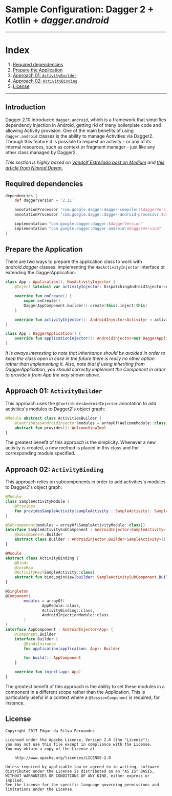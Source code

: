 # Sample Configuration: Dagger 2 + Kotlin + _dagger.android_
---
# Index
 1. [Required dependencies](#dependencies)
 2. [Prepare the Application](#application)
 3. [Approach 01: ```ActivityBuilder```](#app01)
 4. [Approach 02: ```ActivityBinding```](#app01)
 5. [License](#license)
---

## Introduction
Dagger 2.10 introduced ```dagger.android```, which is a framework that simplifies dependency injection in Android, getting rid of many boilerplate code and allowing Activity provision. One of the main benefits of using ```dagger.android``` classes is the ability to manage Activities via Dagger2. Through this feature it is possible to request an activity - or any of its internal resources, such as context or fragment manager - just like any other class managed by Dagger2.

_This section is highly based on [Vandolf Estrellado post on Medium](https://proandroiddev.com/how-to-android-dagger-2-10-2-11-butterknife-mvp-part-1-eb0f6b970fd) and [this article from Nimrod Dayan.](https://android.jlelse.eu/android-and-dagger-2-10-androidinjector-5e9c523679a3)_

<a name="dependencies"></a>

## Required dependencies
```Groovy
dependencies {
    def daggerVersion = '2.11'

    annotationProcessor "com.google.dagger:dagger-compiler:$daggerVersion"
    annotationProcessor "com.google.dagger:dagger-android-processor:$daggerVersion"

    implementation "com.google.dagger:dagger:$daggerVersion"
    implementation "com.google.dagger:dagger-android:$daggerVersion"
}
```

<a name="application"></a>

## Prepare the Application
There are two ways to prepare the application class to work with _android.dagger_ classes: implementing the ```HasActivityInjector``` interface or extending the DaggerApplication:

```Kotlin
class App : Application(), HasActivityInjector {
    @Inject lateinit var activityInjector: DispatchingAndroidInjector<Activity>

    override fun onCreate() {
        super.onCreate()
        DaggerAppComponent.builder().create(this).inject(this)
    }

    override fun activityInjector(): AndroidInjector<Activity> = activityInjector
}

class App : DaggerApplication() {
    override fun applicationInjector(): AndroidInjector<out DaggerApplication> = DaggerAppComponent.builder().create(this)
}
```

_It is aways interesting to note that inheritance should be avoided in order to keep the class open in case in the future there is really no other option rather than implementing it. Also, note that if using inheriting from DaggerApplication, you should correctly implement the Component in order to provide it from App the way shown above._

<a name="app01"></a>

## Approach 01: ```ActivityBuilder```
This approach uses the ```@ContributesAndroidInjector``` annotation to add activities's modules to Dagger2's object graph:

```Kotlin
@Module abstract class ActivitiesBuilder {
    @ContributesAndroidInjector(modules = arrayOf(WelcomeModule::class))
    abstract fun provides(): WelcomeViewImpl
}
```

The greatest benefit of this approach is the simplicity. Whenever a new activity is created, a new method is placed in this class and the corresponding module specified.

<a name="app02"></a>

## Approach 02: ```ActivityBinding```
This approach relies on subcomponents in order to add activities's modules to Dagger2's object graph:

```Kotlin
@Module
class SampleActivityModule {
    @Provides
    fun providesSampleActivity(sampleActivity : SampleActivity): SampleActivity = sampleActivity
}

@Subcomponent(modules = arrayOf(SampleActivityModule::class))
interface SampleActivitySubComponent : AndroidInjector<SampleActivity> {
    @Subcomponent.Builder
    abstract class Builder : AndroidInjector.Builder<SampleActivity>()
}

@Module
abstract class ActivityBinding {
    @Binds
    @IntoMap
    @ActivityKey(SampleActivity::class)
    abstract fun bindLoginView(builder: SampleActivitySubComponent.Builder): AndroidInjector.Factory<out Activity>
}

@Singleton
@Component(
        modules = arrayOf(
                AppModule::class,
                ActivityBinding::class,
                AndroidInjectionModule::class
        )
)
interface AppComponent : AndroidInjector<App> {
    @Component.Builder
    interface Builder {
        @BindsInstance
        fun application(application: App): Builder

        fun build(): AppComponent
    }

    override fun inject(app: App)
}
```

The greatest benefit of this approach is the ability to set these modules in a component in a different scope rather than the Application. This is particularly useful in a context where a ```@SessionComponent``` is required, for instance.

<a name="license"></a>

## License
    Copyright 2017 Edgar da Silva Fernandes

    Licensed under the Apache License, Version 2.0 (the "License");
    you may not use this file except in compliance with the License.
    You may obtain a copy of the License at

        http://www.apache.org/licenses/LICENSE-2.0

    Unless required by applicable law or agreed to in writing, software
    distributed under the License is distributed on an "AS IS" BASIS,
    WITHOUT WARRANTIES OR CONDITIONS OF ANY KIND, either express or implied.
    See the License for the specific language governing permissions and
    limitations under the License.
